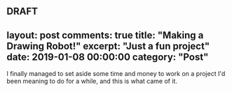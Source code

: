 DRAFT
---
layout: post
comments: true
title:  "Making a Drawing Robot!"
excerpt: "Just a fun project"
date:   2019-01-08 00:00:00
category: "Post"
---

I finally managed to set aside some time and money to work on a project I'd been meaning to do for a while, and this is what came of it. 
